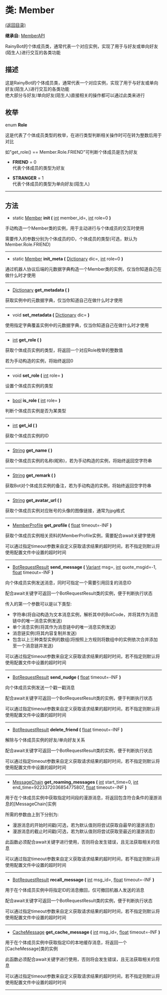 # 类: Member  
[(返回目录)](README.md)  
  
**继承自:** [MemberAPI](MemberAPI.md)  
  
RainyBot的个体成员类，通常代表一个对应实例，实现了用于与好友或单向好友(陌生人)进行交互的各类功能  
  
## 描述  
  
这是RainyBot的个体成员类，通常代表一个对应实例，实现了用于与好友或单向好友(陌生人)进行交互的各类功能   
绝大部分与好友/单向好友(陌生人)直接相关的操作都可以通过此类来进行  
  
## 枚举  
  
enum **Role**  
  
这是代表了个体成员类型的枚举，在进行类型判断相关操作时可在转为整数后用于对比   
  
如"get_role() == Member.Role.FRIEND"可判断个体成员是否为好友  
  
- **FRIEND** = 0  
代表个体成员的类型为好友  
  
- **STRANGER** = 1  
代表个体成员的类型为单向好友(陌生人)  
  
---  
  
## 方法 
  
- static [Member](Member.md) **init (** [int](https://docs.godotengine.org/en/latest/classes/class_int.html) member_id=, [int](https://docs.godotengine.org/en/latest/classes/class_int.html) role=0 **)**  
  
手动构造一个Member类的实例，用于主动进行与个体成员的交互时使用   
  
需要传入的参数分别为个体成员的ID，个体成员的类型(可选，默认为Member.Role.FRIEND)  
  
---  
  
- static [Member](Member.md) **init_meta (** [Dictionary](https://docs.godotengine.org/en/latest/classes/class_dictionary.html) dic=, [int](https://docs.godotengine.org/en/latest/classes/class_int.html) role=0 **)**  
  
通过机器人协议后端的元数据字典构造一个Member类的实例，仅当你知道自己在做什么时才使用  
  
---  
  
-  [Dictionary](https://docs.godotengine.org/en/latest/classes/class_dictionary.html) **get_metadata ( )**  
  
获取实例中的元数据字典，仅当你知道自己在做什么时才使用  
  
---  
  
-  void **set_metadata (** [Dictionary](https://docs.godotengine.org/en/latest/classes/class_dictionary.html) dic= **)**  
  
使用指定字典覆盖实例中的元数据字典，仅当你知道自己在做什么时才使用  
  
---  
  
-  [int](https://docs.godotengine.org/en/latest/classes/class_int.html) **get_role ( )**  
  
获取个体成员实例的类型，将返回一个对应Role枚举的整数值   
  
若为手动构造的实例，将始终返回0  
  
---  
  
-  void **set_role (** [int](https://docs.godotengine.org/en/latest/classes/class_int.html) role= **)**  
  
设置个体成员实例的类型  
  
---  
  
-  [bool](https://docs.godotengine.org/en/latest/classes/class_bool.html) **is_role (** [int](https://docs.godotengine.org/en/latest/classes/class_int.html) role= **)**  
  
判断个体成员实例是否为某类型  
  
---  
  
-  [int](https://docs.godotengine.org/en/latest/classes/class_int.html) **get_id ( )**  
  
获取个体成员实例的ID  
  
---  
  
-  [String](https://docs.godotengine.org/en/latest/classes/class_string.html) **get_name ( )**  
  
获取个体成员实例的名称(昵称)，若为手动构造的实例，将始终返回空字符串  
  
---  
  
-  [String](https://docs.godotengine.org/en/latest/classes/class_string.html) **get_remark ( )**  
  
获取Bot对个体成员实例的备注，若为手动构造的实例，将始终返回空字符串  
  
---  
  
-  [String](https://docs.godotengine.org/en/latest/classes/class_string.html) **get_avatar_url ( )**  
  
获取个体成员实例对应账号的头像的图像链接，通常为jpg格式  
  
---  
  
-  [MemberProfile](MemberProfile.md) **get_profile (** [float](https://docs.godotengine.org/en/latest/classes/class_float.html) timeout=-INF **)**  
  
获取个体成员实例相关资料的MemberProfile实例，需要配合await关键字使用   
  
可以通过指定timeout参数来自定义获取请求结果的超时时间，若不指定则默认将使用配置文件中设置的超时时间  
  
---  
  
-  [BotRequestResult](BotRequestResult.md) **send_message (** [Variant](https://docs.godotengine.org/en/latest/classes/class_variant.html) msg=, [int](https://docs.godotengine.org/en/latest/classes/class_int.html) quote_msgid=-1, [float](https://docs.godotengine.org/en/latest/classes/class_float.html) timeout=-INF **)**  
  
向个体成员实例发送消息，同时可指定一个需要引用回复的消息ID   
  
配合await关键字可返回一个BotRequestResult类的实例，便于判断执行状态   
  
传入的第一个参数可以是以下类型:   
- 字符串(将自动构造为文本消息实例，解析其中的BotCode，并将其作为消息链中的唯一消息实例发送)   
- 单个消息实例(将其作为消息链中的唯一消息实例发送)   
- 消息链实例(将其内容复制并发送)   
- 包含以上三种类型实例的数组(将按照上方规则将数组中的实例依次合并添加至一个消息链并发送)   
  
可以通过指定timeout参数来自定义获取请求结果的超时时间，若不指定则默认将使用配置文件中设置的超时时间  
  
---  
  
-  [BotRequestResult](BotRequestResult.md) **send_nudge (** [float](https://docs.godotengine.org/en/latest/classes/class_float.html) timeout=-INF **)**  
  
向个体成员实例发送一个戳一戳消息   
  
配合await关键字可返回一个BotRequestResult类的实例，便于判断执行状态   
  
可以通过指定timeout参数来自定义获取请求结果的超时时间，若不指定则默认将使用配置文件中设置的超时时间  
  
---  
  
-  [BotRequestResult](BotRequestResult.md) **delete_friend (** [float](https://docs.godotengine.org/en/latest/classes/class_float.html) timeout=-INF **)**  
  
解除与个体成员实例的好友/单向好友关系   
  
配合await关键字可返回一个BotRequestResult类的实例，便于判断执行状态   
  
可以通过指定timeout参数来自定义获取请求结果的超时时间，若不指定则默认将使用配置文件中设置的超时时间  
  
---  
  
-  [MessageChain](MessageChain.md) **get_roaming_messages (** [int](https://docs.godotengine.org/en/latest/classes/class_int.html) start_time=0, [int](https://docs.godotengine.org/en/latest/classes/class_int.html) end_time=9223372036854775807, [float](https://docs.godotengine.org/en/latest/classes/class_float.html) timeout=-INF **)**  
  
用于在个体成员实例中获取指定时间段的漫游消息，将返回包含符合条件的漫游消息的[MessageChain]实例   
  
所需的参数由上到下分别为:   
- 漫游消息的开始时间戳(可选，若为默认值则将尝试获取自最早的漫游消息)   
- 漫游消息的截止时间戳(可选，若为默认值则将尝试获取至最近的漫游消息)   
  
此函数必须配合await关键字进行使用，否则将会发生错误，且无法获取相关的信息   
  
可以通过指定timeout参数来自定义获取请求结果的超时时间，若不指定则默认将使用配置文件中设置的超时时间  
  
---  
  
-  [BotRequestResult](BotRequestResult.md) **recall_message (** [int](https://docs.godotengine.org/en/latest/classes/class_int.html) msg_id=, [float](https://docs.godotengine.org/en/latest/classes/class_float.html) timeout=-INF **)**  
  
用于在个体成员实例中将指定ID的消息撤回，仅可撤回机器人发送的消息   
  
配合await关键字可返回一个BotRequestResult类的实例，便于判断执行状态   
  
可以通过指定timeout参数来自定义获取请求结果的超时时间，若不指定则默认将使用配置文件中设置的超时时间  
  
---  
  
-  [CacheMessage](CacheMessage.md) **get_cache_message (** [int](https://docs.godotengine.org/en/latest/classes/class_int.html) msg_id=, [float](https://docs.godotengine.org/en/latest/classes/class_float.html) timeout=-INF **)**  
  
用于在个体成员实例中获取指定ID的本地缓存消息，将返回一个[CacheMessage]类的实例   
  
此函数必须配合await关键字进行使用，否则将会发生错误，且无法获取相关的信息   
  
可以通过指定timeout参数来自定义获取请求结果的超时时间，若不指定则默认将使用配置文件中设置的超时时间  
  
---  
  

